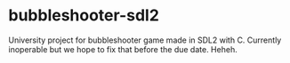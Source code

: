 # bubbleshooter-sdl2
University project for bubbleshooter game made in SDL2 with C. Currently inoperable but we hope to fix that before the due date.
Heheh.
